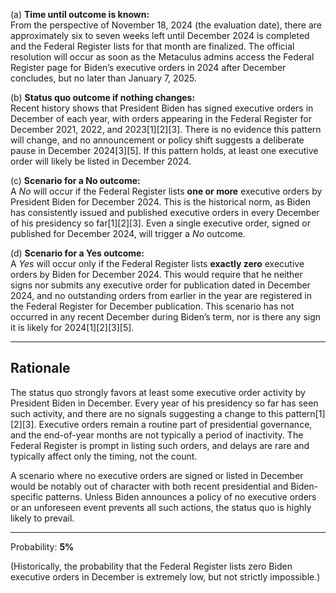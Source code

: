 (a) **Time until outcome is known:**  
From the perspective of November 18, 2024 (the evaluation date), there are approximately six to seven weeks left until December 2024 is completed and the Federal Register lists for that month are finalized. The official resolution will occur as soon as the Metaculus admins access the Federal Register page for Biden’s executive orders in 2024 after December concludes, but no later than January 7, 2025.

(b) **Status quo outcome if nothing changes:**  
Recent history shows that President Biden has signed executive orders in December of each year, with orders appearing in the Federal Register for December 2021, 2022, and 2023[1][2][3]. There is no evidence this pattern will change, and no announcement or policy shift suggests a deliberate pause in December 2024[3][5]. If this pattern holds, at least one executive order will likely be listed in December 2024.

(c) **Scenario for a No outcome:**  
A *No* will occur if the Federal Register lists **one or more** executive orders by President Biden for December 2024. This is the historical norm, as Biden has consistently issued and published executive orders in every December of his presidency so far[1][2][3]. Even a single executive order, signed or published for December 2024, will trigger a *No* outcome.

(d) **Scenario for a Yes outcome:**  
A *Yes* will occur only if the Federal Register lists **exactly zero** executive orders by Biden for December 2024. This would require that he neither signs nor submits any executive order for publication dated in December 2024, and no outstanding orders from earlier in the year are registered in the Federal Register for December publication. This scenario has not occurred in any recent December during Biden’s term, nor is there any sign it is likely for 2024[1][2][3][5].

---

## Rationale

The status quo strongly favors at least some executive order activity by President Biden in December. Every year of his presidency so far has seen such activity, and there are no signals suggesting a change to this pattern[1][2][3]. Executive orders remain a routine part of presidential governance, and the end-of-year months are not typically a period of inactivity. The Federal Register is prompt in listing such orders, and delays are rare and typically affect only the timing, not the count.

A scenario where no executive orders are signed or listed in December would be notably out of character with both recent presidential and Biden-specific patterns. Unless Biden announces a policy of no executive orders or an unforeseen event prevents all such actions, the status quo is highly likely to prevail.

---

Probability: **5%** 

(Historically, the probability that the Federal Register lists zero Biden executive orders in December is extremely low, but not strictly impossible.)
